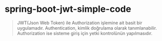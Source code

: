 # spring-boot-jwt-simple-code

> JWT(Json Web Token) ile Authorization işlemine ait basit bir uygulamadır.
Authentication, kimlik doğrulama olarak tanımlanabilir.
Authorization ise sisteme giriş için yetki kontrolünün yapılmasıdır.
